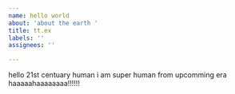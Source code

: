 ```yaml
---
name: hello world
about: 'about the earth '
title: tt.ex
labels: ''
assignees: ''

---
```


hello 21st centuary human i am super human from upcomming era haaaaahaaaaaaaa!!!!!!
